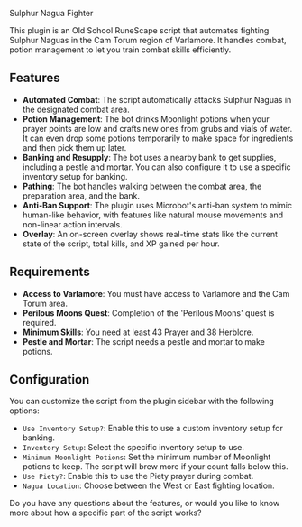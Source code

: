 Sulphur Nagua Fighter

This plugin is an Old School RuneScape script that automates fighting Sulphur Naguas in the Cam Torum region of Varlamore. It handles combat, potion management to let you train combat skills efficiently.

## Features

* **Automated Combat**: The script automatically attacks Sulphur Naguas in the designated combat area.
* **Potion Management**: The bot drinks Moonlight potions when your prayer points are low and crafts new ones from grubs and vials of water. It can even drop some potions temporarily to make space for ingredients and then pick them up later.
* **Banking and Resupply**: The bot uses a nearby bank to get supplies, including a pestle and mortar. You can also configure it to use a specific inventory setup for banking.
* **Pathing**: The bot handles walking between the combat area, the preparation area, and the bank.
* **Anti-Ban Support**: The plugin uses Microbot's anti-ban system to mimic human-like behavior, with features like natural mouse movements and non-linear action intervals.
* **Overlay**: An on-screen overlay shows real-time stats like the current state of the script, total kills, and XP gained per hour.

## Requirements

* **Access to Varlamore**: You must have access to Varlamore and the Cam Torum area.
* **Perilous Moons Quest**: Completion of the 'Perilous Moons' quest is required.
* **Minimum Skills**: You need at least 43 Prayer and 38 Herblore.
* **Pestle and Mortar**: The script needs a pestle and mortar to make potions.

## Configuration

You can customize the script from the plugin sidebar with the following options:

* `Use Inventory Setup?`: Enable this to use a custom inventory setup for banking.
* `Inventory Setup`: Select the specific inventory setup to use.
* `Minimum Moonlight Potions`: Set the minimum number of Moonlight potions to keep. The script will brew more if your count falls below this.
* `Use Piety?`: Enable this to use the Piety prayer during combat.
* `Nagua Location`: Choose between the West or East fighting location.


Do you have any questions about the features, or would you like to know more about how a specific part of the script works?